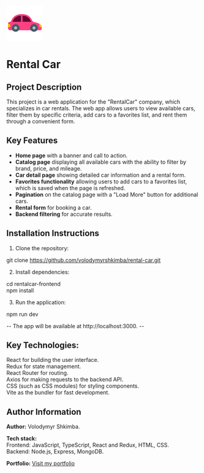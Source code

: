 ![](https://github.com/volodymyrshkimba/rental-car/blob/main/public/favicon.png?raw=true)

# Rental Car

## Project Description

This project is a web application for the "RentalCar" company, which specializes
in car rentals. The web app allows users to view available cars, filter them by
specific criteria, add cars to a favorites list, and rent them through a
convenient form.

## Key Features

- **Home page** with a banner and call to action.
- **Catalog page** displaying all available cars with the ability to filter by
  brand, price, and mileage.
- **Car detail page** showing detailed car information and a rental form.
- **Favorites functionality** allowing users to add cars to a favorites list,
  which is saved when the page is refreshed.
- **Pagination** on the catalog page with a "Load More" button for additional
  cars.
- **Rental form** for booking a car.
- **Backend filtering** for accurate results.

## Installation Instructions

1. Clone the repository:

git clone https://github.com/volodymyrshkimba/rental-car.git

2. Install dependencies:

cd rentalcar-frontend  
npm install

3. Run the application:

npm run dev

-- The app will be available at http://localhost:3000. --

## Key Technologies:

React for building the user interface.  
Redux for state management.  
React Router for routing.  
Axios for making requests to the backend API.  
CSS (such as CSS modules) for styling components.  
Vite as the bundler for fast development.

## Author Information

**Author:** Volodymyr Shkimba.

**Tech stack:**  
Frontend: JavaScript, TypeScript, React and Redux, HTML, CSS.  
Backend: Node.js, Express, MongoDB.

**Portfolio:**
[Visit my portfolio](https://drive.google.com/file/d/1L3ZRXa1Ikqm6WOFp_nI7dYXEglyLCWF1/view?usp=sharing)
